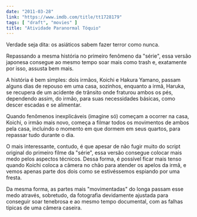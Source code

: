 ```yaml
---
date: "2011-03-28"
link: "https://www.imdb.com/title/tt1728179"
tags: [ "draft", "movies" ]
title: "Atividade Paranormal Tóquio"
---
```

Verdade seja dita: os asiáticos sabem fazer terror como nunca.

Repassando a mesma história no primeiro fenômeno da "série", essa versão japonesa consegue ao mesmo tempo soar mais como trash e, exatamente por isso, assusta bem mais.

A história é bem simples: dois irmãos, Koichi e Hakura Yamano, passam alguns dias de repouso em uma casa, sozinhos, enquanto a irmã, Haruka, se recupera de um acidente de trânsito onde fraturou ambos os pés, dependendo assim, do irmão, para suas necessidades básicas, como descer escadas e se alimentar.

Quando fenômenos inexplicáveis (imagine só) começam a ocorrer na casa, Koichi, o irmão mais novo, começa a filmar todos os movimentos de ambos pela casa, incluindo o momento em que dormem em seus quartos, para repassar tudo durante o dia.

O mais interessante, contudo, é que apesar de não fugir muito do script original do primeiro filme da "série", essa versão consegue colocar mais medo pelos aspectos técnicos. Dessa forma, é possível ficar mais tenso quando Koichi coloca a câmera no chão para atender os apelos da irmã, e vemos apenas parte dos dois como se estivéssemos espiando por uma fresta.

Da mesma forma, as partes mais "movimentadas" do longa passam esse medo através, sobretudo, da fotografia devidamente ajustada para conseguir soar tenebrosa e ao mesmo tempo documental, com as falhas típicas de uma câmera caseira.
